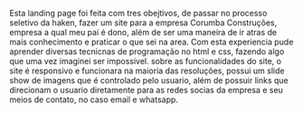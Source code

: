 Esta landing page foi feita com tres obejtivos, de passar no processo seletivo da haken,
fazer um site para a empresa Corumba Construções, empresa a qual meu pai é dono,
além de ser uma maneira de ir atras de mais conhecimento e praticar o que sei na area.
Com esta experiencia pude aprender diversas tecnicnas de programação no html e css,
fazendo algo que uma vez imaginei ser impossivel.
sobre as funcionalidades do site, o site é responsivo e funcionara na maioria das resoluções,
possui um slide show de imagens que é controlado pelo usuario,
além de possuir links que direcionam o usuario diretamente para as redes socias da empresa e 
seu meios de contato, no caso email e whatsapp. 